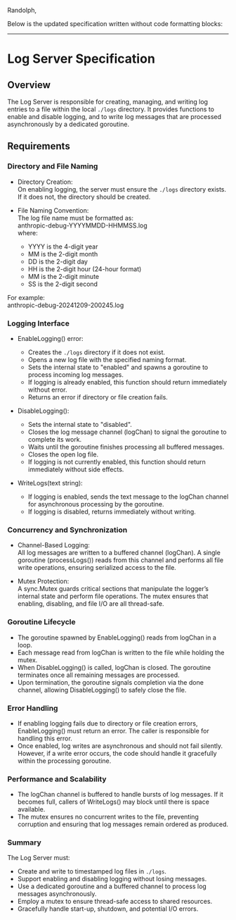 Randolph,

Below is the updated specification written without code formatting blocks:

---

# Log Server Specification

## Overview
The Log Server is responsible for creating, managing, and writing log entries to a file within the local `./logs` directory. It provides functions to enable and disable logging, and to write log messages that are processed asynchronously by a dedicated goroutine.

## Requirements

### Directory and File Naming
- Directory Creation:  
  On enabling logging, the server must ensure the `./logs` directory exists. If it does not, the directory should be created.

- File Naming Convention:  
  The log file name must be formatted as:  
  anthropic-debug-YYYYMMDD-HHMMSS.log  
  where:  
  - YYYY is the 4-digit year  
  - MM is the 2-digit month  
  - DD is the 2-digit day  
  - HH is the 2-digit hour (24-hour format)  
  - MM is the 2-digit minute  
  - SS is the 2-digit second

For example:  
anthropic-debug-20241209-200245.log

### Logging Interface
- EnableLogging() error:  
  - Creates the `./logs` directory if it does not exist.  
  - Opens a new log file with the specified naming format.  
  - Sets the internal state to "enabled" and spawns a goroutine to process incoming log messages.  
  - If logging is already enabled, this function should return immediately without error.  
  - Returns an error if directory or file creation fails.

- DisableLogging():  
  - Sets the internal state to "disabled".  
  - Closes the log message channel (logChan) to signal the goroutine to complete its work.  
  - Waits until the goroutine finishes processing all buffered messages.  
  - Closes the open log file.  
  - If logging is not currently enabled, this function should return immediately without side effects.

- WriteLogs(text string):  
  - If logging is enabled, sends the text message to the logChan channel for asynchronous processing by the goroutine.  
  - If logging is disabled, returns immediately without writing.

### Concurrency and Synchronization
- Channel-Based Logging:  
  All log messages are written to a buffered channel (logChan). A single goroutine (processLogs()) reads from this channel and performs all file write operations, ensuring serialized access to the file.

- Mutex Protection:  
  A sync.Mutex guards critical sections that manipulate the logger’s internal state and perform file operations. The mutex ensures that enabling, disabling, and file I/O are all thread-safe.

### Goroutine Lifecycle
- The goroutine spawned by EnableLogging() reads from logChan in a loop.  
- Each message read from logChan is written to the file while holding the mutex.  
- When DisableLogging() is called, logChan is closed. The goroutine terminates once all remaining messages are processed.  
- Upon termination, the goroutine signals completion via the done channel, allowing DisableLogging() to safely close the file.

### Error Handling
- If enabling logging fails due to directory or file creation errors, EnableLogging() must return an error. The caller is responsible for handling this error.  
- Once enabled, log writes are asynchronous and should not fail silently. However, if a write error occurs, the code should handle it gracefully within the processing goroutine.

### Performance and Scalability
- The logChan channel is buffered to handle bursts of log messages. If it becomes full, callers of WriteLogs() may block until there is space available.  
- The mutex ensures no concurrent writes to the file, preventing corruption and ensuring that log messages remain ordered as produced.

### Summary
The Log Server must:  
- Create and write to timestamped log files in `./logs`.  
- Support enabling and disabling logging without losing messages.  
- Use a dedicated goroutine and a buffered channel to process log messages asynchronously.  
- Employ a mutex to ensure thread-safe access to shared resources.  
- Gracefully handle start-up, shutdown, and potential I/O errors.

